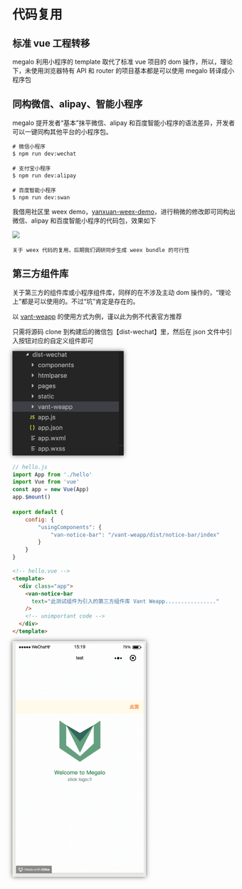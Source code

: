 # 代码复用

## 标准 vue 工程转移

megalo 利用小程序的 template 取代了标准 vue 项目的 dom 操作，所以，理论下，未使用浏览器特有 API 和 router 的项目基本都是可以使用 megalo 转译成小程序包

## 同构微信、alipay、智能小程序

megalo 提开发者“基本”抹平微信、alipay 和百度智能小程序的语法差异，开发者可以一键同构其他平台的小程序包。

```
# 微信小程序
$ npm run dev:wechat

# 支付宝小程序
$ npm run dev:alipay

# 百度智能小程序
$ npm run dev:swan
```

我借用社区里 weex demo，[yanxuan-weex-demo](https://github.com/zwwill/yanxuan-weex-demo)，进行稍微的修改即可同构出微信、alipay 和百度智能小程序的代码包，效果如下

![](../static/imgs/reuse-1.gif)

    关于 weex 代码的复用，后期我们调研同步生成 weex bundle 的可行性

## 第三方组件库

关于第三方的组件库或小程序组件库，同样的在不涉及主动 dom 操作的，“理论上”都是可以使用的。不过“坑”肯定是存在的。

以 [vant-weapp](https://youzan.github.io/vant-weapp/) 的使用方式为例，谨以此为例不代表官方推荐

只需将源码 clone 到构建后的微信包【dist-wechat】里，然后在 json 文件中引入按钮对应的自定义组件即可

<img src="../static/imgs/reuse-2.png" width=250 style="box-shadow:0 0 10px #666">

```js
// hello.js
import App from './hello'
import Vue from 'vue'
const app = new Vue(App)
app.$mount()

export default {
    config: {
        "usingComponents": {
            "van-notice-bar": "/vant-weapp/dist/notice-bar/index"
        }
    }
}
```

```html
<!-- hello.vue -->
<template>
  <div class="app">
    <van-notice-bar
      text="此测试组件为引入的第三方组件库 Vant Weapp................"
    />
    <!-- unimportant code -->
  </div>
</template>
```

<img src="../static/imgs/reuse-3.gif" width=300 style="box-shadow:0 0 10px #666">


